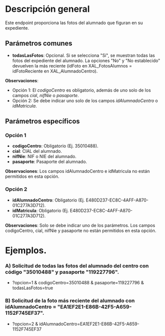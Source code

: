 # Descripción general

Este endpoint proporciona las fotos del alumnado que figuran en su expediente.

## Parámetros comunes

* **todasLasFotos**: Opcional. Si se selecciona "Sí", se muestran todas las fotos del expediente del alumnado. La opciones "No" y "No establecido" devuelven la más reciente (idFoto en XAL_FotosAlumnos = idFotoReciente en XAL_AlumnadoCentro).

**Observaciones**:
* Opción 1: El *codigoCentro* es obligatorio, además de uno solo de los campos *cial*, *nifNie* o *pasaporte*.
* Opción 2: Se debe indicar uno solo de los campos *idAlumnadoCentro* o *idMatricula*.

## Parámetros específicos

### Opción 1
* **codigoCentro**: Obligatorio (Ej. 35010488).
* **cial**: CIAL del alumnado.
* **nifNie**: NIF o NIE del alumnado.
* **pasaporte**: Pasaporte del alumnado.

**Observaciones**: Los campos idAlumnadoCentro e idMatricula no están permitidos en esta opción.

### Opción 2
* **idAlumnadoCentro**: Obligatorio (Ej. E480D237-EC8C-4AFF-A870-01C277A3D712).
* **idMatricula**: Obligatorio (Ej. E480D237-EC8C-4AFF-A870-01C277A3D712).

**Observaciones**: Solo se debe indicar uno de los parámetros. Los campos codigoCentro, cial, nifNie y pasaporte no están permitidos en esta opción.

# Ejemplos.
### A) Solicitud de todas las fotos del alumnado del centro con código "35010488" y pasaporte "119227796".
* ?opcion=1 & codigoCentro=35010488 & pasaporte=119227796 & todasLasFotos=true

### B) Solicitud de la foto más reciente del alumnado con idAlumnadoCentro = "EA1EF2E1-E86B-42F5-A659-1152F745EF37".
* ?opcion=2 & idAlumnadoCentro=EA1EF2E1-E86B-42F5-A659-1152F745EF37
